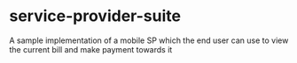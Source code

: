 # service-provider-suite
A sample implementation of a mobile SP which the end user can use to view the current bill and make payment towards it
